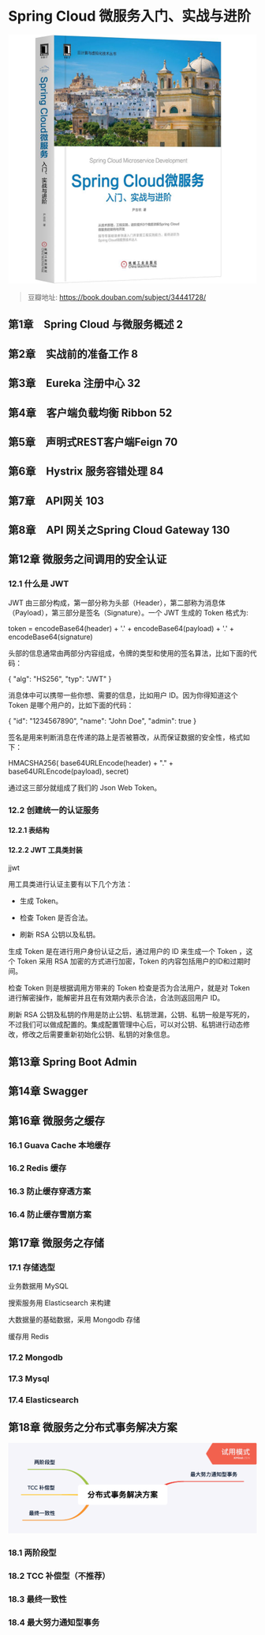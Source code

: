 # Spring Cloud 微服务入门、实战与进阶

![](https://raw.githubusercontent.com/gaohanghang/images/master/img/20190925191737.png)

> 豆瓣地址: https://book.douban.com/subject/34441728/

## 第1章　Spring Cloud 与微服务概述 2

## 第2章　实战前的准备工作 8

## 第3章　Eureka 注册中心 32

## 第4章　客户端负载均衡 Ribbon 52

## 第5章　声明式REST客户端Feign 70

## 第6章　Hystrix 服务容错处理 84

## 第7章　API网关 103

## 第8章　API 网关之Spring Cloud Gateway 130




## 第12章 微服务之间调用的安全认证

### 12.1 什么是 JWT

JWT 由三部分构成，第一部分称为头部（Header），第二部称为消息体（Payload），第三部分是签名（Signature）。一个 JWT 生成的 Token 格式为:

token = encodeBase64(header) + '.' + encodeBase64(payload) + '.' + encodeBase64(signature)

头部的信息通常由两部分内容组成，令牌的类型和使用的签名算法，比如下面的代码：

{ "alg": "HS256", "typ": "JWT" }

消息体中可以携带一些你想、需要的信息，比如用户 ID。因为你得知道这个 Token 是哪个用户的，比如下面的代码：

{ "id": "1234567890", "name": "John Doe", "admin": true }

签名是用来判断消息在传递的路上是否被篡改，从而保证数据的安全性，格式如下：

HMACSHA256( base64URLEncode(header) + "." + base64URLEncode(payload),  secret)

通过这三部分就组成了我们的 Json Web Token。

### 12.2 创建统一的认证服务

#### 12.2.1 表结构

#### 12.2.2 JWT 工具类封装

jjwt

用工具类进行认证主要有以下几个方法：

- 生成 Token。

- 检查 Token 是否合法。

- 刷新 RSA 公钥以及私钥。

生成 Token 是在进行用户身份认证之后，通过用户的 ID 来生成一个 Token ，这个 Token 采用 RSA 加密的方式进行加密，Token 的内容包括用户的ID和过期时间。

检查 Token 则是根据调用方带来的 Token 检查是否为合法用户，就是对 Token 进行解密操作，能解密并且在有效期内表示合法，合法则返回用户 ID。

刷新 RSA 公钥及私钥的作用是防止公钥、私钥泄漏，公钥、私钥一般是写死的，不过我们可以做成配置的。集成配置管理中心后，可以对公钥、私钥进行动态修改，修改之后需要重新初始化公钥、私钥的对象信息。



## 第13章 Spring Boot Admin

## 第14章 Swagger

## 第16章 微服务之缓存

### 16.1 Guava Cache 本地缓存

### 16.2 Redis 缓存

### 16.3 防止缓存穿透方案

### 16.4 防止缓存雪崩方案

## 第17章 微服务之存储

### 17.1 存储选型

业务数据用 MySQL

搜索服务用 Elasticsearch 来构建

大数据量的基础数据，采用 Mongodb 存储

缓存用 Redis

### 17.2 Mongodb

### 17.3 Mysql

### 17.4 Elasticsearch


## 第18章 微服务之分布式事务解决方案

![](https://raw.githubusercontent.com/gaohanghang/images/master/img/20191024200509.png)

### 18.1 两阶段型

### 18.2 TCC 补偿型（不推荐）

### 18.3 最终一致性

### 18.4 最大努力通知型事务



